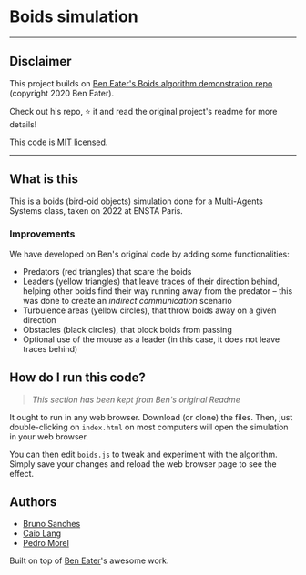 # Boids simulation

-----------

## Disclaimer
This project builds on [Ben Eater's Boids algorithm demonstration repo](https://github.com/beneater/boids) (copyright 2020 Ben Eater).

Check out his repo, ⭐️ it and read the original project's readme for more details!

This code is [MIT licensed](http://en.wikipedia.org/wiki/MIT_License).

-----------

## What is this

This is a boids (bird-oid objects) simulation done for a Multi-Agents Systems class, taken on 2022 at ENSTA Paris.

### Improvements

We have developed on Ben's original code by adding some functionalities:

- Predators (red triangles) that scare the boids
- Leaders (yellow triangles) that leave traces of their direction behind, helping other boids find their way running away from the predator – this was done to create an *indirect communication* scenario
- Turbulence areas (yellow circles), that throw boids away on a given direction
- Obstacles (black circles), that block boids from passing
- Optional use of the mouse as a leader (in this case, it does not leave traces behind)

## How do I run this code?
> *This section has been kept from Ben's original Readme*

It ought to run in any web browser. Download (or clone) the files. Then, just double-clicking on `index.html` on most computers will open the simulation in your web browser.

You can then edit `boids.js` to tweak and experiment with the algorithm. Simply save your changes and reload the web browser page to see the effect.


## Authors
- [Bruno Sanches](https://github.com/brunosanches)
- [Caio Lang](https://github.com/caiolang)
- [Pedro Morel](https://github.com/pmorelr)

Built on top of [Ben Eater](https://github.com/beneater)'s awesome work. 